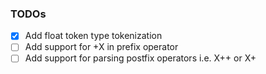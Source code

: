 ### TODOs

- [x] Add float token type tokenization
- [ ] Add support for +X in prefix operator
- [ ] Add support for parsing postfix operators i.e. X++ or X+

